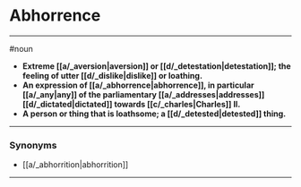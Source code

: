 # Abhorrence
---
#noun
- **Extreme [[a/_aversion|aversion]] or [[d/_detestation|detestation]]; the feeling of utter [[d/_dislike|dislike]] or loathing.**
- **An expression of [[a/_abhorrence|abhorrence]], in particular [[a/_any|any]] of the parliamentary [[a/_addresses|addresses]] [[d/_dictated|dictated]] towards [[c/_charles|Charles]] II.**
- **A person or thing that is loathsome; a [[d/_detested|detested]] thing.**
---
### Synonyms
- [[a/_abhorrition|abhorrition]]
---
